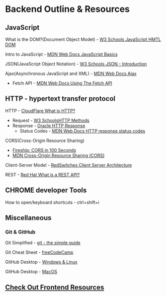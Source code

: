 # Backend Outline & Resources

## JavaScript
What is the DOM?(Document Object Model) - [W3 Schools JavaScript HMTL DOM](https://www.w3schools.com/js/js_htmldom.asp)

Intro to JavaScript - [MDN Web Docs JavaScript Basics](https://developer.mozilla.org/en-US/docs/Learn/Getting_started_with_the_web/JavaScript_basics)

JSON(JavaScript Object Notation) - [W3 Schools JSON - Introduction](https://www.w3schools.com/js/js_json_intro.asp)

Ajax(Asynchronous JavaScript and XML) - [MDN Web Docs Ajax](https://developer.mozilla.org/en-US/docs/Glossary/AJAX)
  - Fetch API - [MDN Web Docs Using The Fetch API](https://developer.mozilla.org/en-US/docs/Web/API/Fetch_API/Using_Fetch)

## HTTP - hypertext transfer protocol
HTTP - [CloudFlare What is HTTP?](https://www.cloudflare.com/learning/ddos/glossary/hypertext-transfer-protocol-http/)
  - Request - [W3 SchoolsHTTP Methods](https://www.w3schools.com/tags/ref_httpmethods.asp) 
  - Response - [Oracle HTTP Response](https://docs.oracle.com/en/cloud/saas/warehouse-management/21b/owmre/http-response.html)
    - Status Codes - [MDN Web Docs HTTP response status codes](https://developer.mozilla.org/en-US/docs/Web/HTTP/Status)

CORS(Cross-Origin Resource Sharing)
  - [Fireship: CORS in 100 Seconds](https://www.youtube.com/watch?v=4KHiSt0oLJ0)
  - [MDN Cross-Origin Resource Sharing (CORS)](https://developer.mozilla.org/en-US/docs/Web/HTTP/CORS)


Client-Server Model - [RedSwitches Client Server Architecture](https://www.redswitches.com/blog/client-server-architecture/)

REST - [Red Hat What is a REST API?](https://www.redhat.com/en/topics/api/what-is-a-rest-api)

## CHROME developer Tools

How to open/keyboard shortcuts - ctrl+shift+i

## Miscellaneous

### Git & GitHub
Git Simplified - [git - the simple guide](https://rogerdudler.github.io/git-guide/)

Git Cheat Sheet - [freeCodeCamp](https://www.freecodecamp.org/news/git-cheat-sheet/)

GitHub Desktop - [Windows & Linux](https://www.simplilearn.com/how-to-use-github-desktop-tutorial-article)

GitHub Desktop - [MacOS](https://www.youtube.com/watch?v=FYmnyi5eJ8E)


## [Check Out Frontend Resources](https://github.com/angel-721/code-school-2024-resources/blob/main/frontend/README.md)
